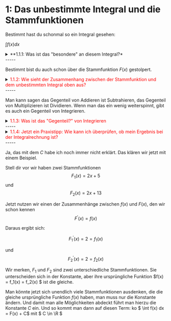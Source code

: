 
# 1: Das unbestimmte Integral und die Stammfunktionen

Bestimmt hast du schonmal so ein Integral gesehen:

$\int f(x) dx$

<details>
<summary>**1.1.1: Was ist das "besondere" an diesem Integral?*</summary>


Es ist unbestimmt.

Das heißt, dass es keine Grenzen hat.

Ein bestimmtes Integral würde so aussehen:

$\int_a^b f(x) dx$
 
</details>
-----

Bestimmt bist du auch schon über die Stammfunktion $F(x)$ gestolpert.


<details>
<summary><span style="color: red">1.1.2: Wie sieht der Zusammenhang zwischen der Stammfunktion und dem unbestimmten Integral oben aus?</span></summary>

$\int f(x) dx = F(X) + C$
mit $C \in \R$

Mit normalen Worten ausgedrückt die Stammfunktion ist das, was beim Integrieren rauskommt.

Du fragst dich jetzt aber bestimmt, was zum Teufel macht diese Konstante $C$ und wo kommt die her? Das klärt sich gleich als nächstes.
 
</details>
-----

Man kann sagen das Gegenteil von Addieren ist Subtrahieren, das Gegenteil von Multiplizieren ist Dividieren. Wenn man das ein wenig weiterspinnt, gibt es auch ein Gegenteil von Integrieren.


<details>
<summary><span style="color: red">1.1.3: Was ist das "Gegenteil?" von Integrieren</span></summary>

Die Differentialrechnung, auch bekannt als Ableiten.

Man kann den Zusammenhang zwischen unser Funktion $f(x)$ und der Stammfunktion $F(x)$ nämlich auch noch anders ausdrücken.

$$
F^{\prime}(x) = f(x)
$$
 
 Wieder mit normalen Worten ausgedrückt: Wenn ich die Stammfunktion ableite, muss meine ursprüngliche Funktion rauskommen.

 $\int f(x) dx = F(X) + C$ und $F^{\prime}(x) = f(x)$ sind also zwei Schreibweisen für die gleiche Sache.


</details>
-----

<details>
<summary><span style="color: red">1.1.4: Jetzt ein Praxistipp: Wie kann ich überprüfen, ob mein Ergebnis bei der Integralrechnung ist?</span></summary>

Ich leite das Ergebnis einfach schnell ab, und wenn dabei das gleiche rauskommt, das hinter dem Integralzeichen steht, hast du alles richtig gemacht.

Mein Integral und mein Ergebnis:

$\int x dx = \frac{1}{2}x^2 + C $

Und zum Überprüfen wieder ableiten:

$\frac{d}{dx}(\frac{1}{2}x^2 + C) = x$

Es kommt wieder x raus, also stimmt alles.

</details>
-----

Ja, das mit dem $C$ habe ich noch immer nicht erklärt. Das klären wir jetzt mit einem Beispiel. 


Stell dir vor wir haben zwei Stammfunktionen
$$F_1(x) = 2x +5$$
und
$$F_2(x) = 2x +13$$


Jetzt nutzen wir einen der Zusammenhänge zwischen $f(x)$ und $F(x)$, den wir schon kennen 
$$
F^{\prime}(x) = f(x)
$$

Daraus ergibt sich:

$$F_1^{\prime}(x) = 2 = f_1(x)$$

und
$$F_2^{\prime}(x) = 2 = f_2(x)$$

Wir merken, $F_1$ und $F_2$ sind zwei unterschiedliche Stammfunktionen. Sie unterscheiden sich in der Konstante, aber ihre ursprüngliche Funktion $f(x) = f_1(x) = f_2(x) $ ist die gleiche.

Man könnte jetzt sich unendlich viele Stammfunktionen ausdenken, die die gleiche ursprüngliche Funktion $f(x)$ haben, man muss nur die Konstante ändern. Und damit man alle Möglichkeiten abdeckt führt man hierzu die Konstante $C$ ein.
Und so kommt man dann auf diesen Term:
ko
$ \int f(x) dx = F(x) + C$ mit $ C \in \R
$



